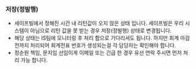 


### 저장(정발행) 

- 세이프빌에서 정해진 시간 내 리턴값이 오지 않은 상태 입니다. 
세이프빌은 우리 시스템이 아님으로 리턴 값을 못 받는 경우 저장(정발행) 상태로 변경됩니다. 
- 해당 상태는 IS팀에 모니터링 후 처리 함으로 기다리셔도 됩니다. 
하지만 회계 마감 전까지 처리되어 회계전표 번호가 생성되는걸 각 담당자는 확인해야 합니다. 
- 정순원 책임, 문지임 선임이게 이메일 또는 긴급 한 경우 유선 연락 주시면 먼저 처리 가능 합니다. 